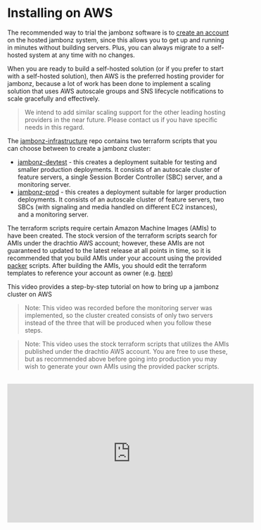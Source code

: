 # Installing on AWS

The recommended way to trial the jambonz software is to [create an account](https://jambonz.cloud/register) on the hosted jambonz system, since this allows you to get up and running in minutes without building servers.  Plus, you can always migrate to a self-hosted system at any time with no changes.

When you are ready to build a self-hosted solution (or if you prefer to start with a self-hosted solution), then AWS is the preferred hosting provider for jambonz, because a lot of work has been done to implement a scaling solution that uses AWS autoscale groups and SNS lifecycle notifications to scale gracefully and effectively.

> We intend to add similar scaling support for the other leading hosting providers in the near future.  Please contact us if you have specific needs in this regard.

The [jambonz-infrastructure](https://github.com/jambonz/jambonz-infrastructure) repo contains two terraform scripts that you can choose between to create a jambonz cluster:

- [jambonz-devtest](https://github.com/jambonz/jambonz-infrastructure/tree/master/terraform/jambonz-devtest) - this creates a deployment suitable for testing and smaller production deployments.  It consists of an autoscale cluster of feature servers, a single Session Border Controller (SBC) server, and a monitoring server.
- [jambonz-prod](https://github.com/jambonz/jambonz-infrastructure/tree/master/terraform/jambonz-prod) - this creates a deployment suitable for larger production deployments.  It consists of an autoscale cluster of feature servers, two SBCs (with signaling and media handled on different EC2 instances), and a monitoring server.

The terraform scripts require certain Amazon Machine Images (AMIs) to have been created.  The stock version of the terraform scripts search for AMIs under the drachtio AWS account; however, these AMIs are not guaranteed to updated to the latest release at all points in time, so it is recommended that you build AMIs under your account using the provided [packer](https://github.com/jambonz/jambonz-infrastructure/tree/master/packer) scripts.  After building the AMIs, you should edit the terraform templates to reference your account as owner (e.g. [here](https://github.com/jambonz/jambonz-infrastructure/blob/50a30cfe85806fea819d4c4ea952e85de475eeb8/terraform/jambonz-devtest/feature-server.tf#L53))

This video provides a step-by-step tutorial on how to bring up a jambonz cluster on AWS

> Note: This video was recorded before the monitoring server was implemented, so the cluster created consists of only two servers instead of the three that will be produced when you follow these steps.

> Note: This video uses the stock terraform scripts that utilizes the AMIs published under the drachtio AWS account. You are free to use these, but as recommended above before going into production you may wish to generate your own AMIs using the provided packer scripts.

<br/>
<div class="video-wrap">
<iframe width="560" height="315" src="https://www.youtube.com/embed/Mniskl22GDI" frameborder="0" allow="accelerometer; autoplay; encrypted-media; gyroscope; picture-in-picture" allowfullscreen></iframe>
</div>
